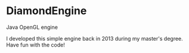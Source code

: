 # DiamondEngine
Java OpenGL engine 

I developed this simple engine back in 2013 during my master's degree. Have fun with the code!

